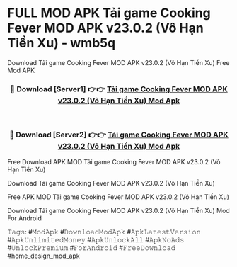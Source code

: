 # FULL MOD APK Tải game Cooking Fever MOD APK v23.0.2 (Vô Hạn Tiền Xu) - wmb5q
Download Tải game Cooking Fever MOD APK v23.0.2 (Vô Hạn Tiền Xu) Free Mod APK

<div align="center">
<h3>🔴 Download [Server1] 👉👉 <a href="https://apk-comot.site?title=Tải_game_Cooking_Fever_MOD_APK_v23.0.2_(Vô_Hạn_Tiền_Xu)">Tải game Cooking Fever MOD APK v23.0.2 (Vô Hạn Tiền Xu) Mod Apk</a></h3><br>

<h3>🔴 Download [Server2] 👉👉 <a href="https://apk-comot.site?title=Tải_game_Cooking_Fever_MOD_APK_v23.0.2_(Vô_Hạn_Tiền_Xu)">Tải game Cooking Fever MOD APK v23.0.2 (Vô Hạn Tiền Xu) Mod Apk</a></h3>
</div>


Free Download APK MOD Tải game Cooking Fever MOD APK v23.0.2 (Vô Hạn Tiền Xu)

Download Tải game Cooking Fever MOD APK v23.0.2 (Vô Hạn Tiền Xu) 

Free APK MOD Tải game Cooking Fever MOD APK v23.0.2 (Vô Hạn Tiền Xu) 

Download Tải game Cooking Fever MOD APK v23.0.2 (Vô Hạn Tiền Xu) Mod For Android

𝚃𝚊𝚐𝚜: #𝙼𝚘𝚍𝙰𝚙𝚔 #𝙳𝚘𝚠𝚗𝚕𝚘𝚊𝚍𝙼𝚘𝚍𝙰𝚙𝚔 #𝙰𝚙𝚔𝙻𝚊𝚝𝚎𝚜𝚝𝚅𝚎𝚛𝚜𝚒𝚘𝚗 #𝙰𝚙𝚔𝚄𝚗𝚕𝚒𝚖𝚒𝚝𝚎𝚍𝙼𝚘𝚗𝚎𝚢 #𝙰𝚙𝚔𝚄𝚗𝚕𝚘𝚌𝚔𝙰𝚕𝚕 #𝙰𝚙𝚔𝙽𝚘𝙰𝚍𝚜 #𝚄𝚗𝚕𝚘𝚌𝚔𝙿𝚛𝚎𝚖𝚒𝚞𝚖 #𝙵𝚘𝚛𝙰𝚗𝚍𝚛𝚘𝚒𝚍 #𝙵𝚛𝚎𝚎𝙳𝚘𝚠𝚗𝚕𝚘𝚊𝚍 #home_design_mod_apk